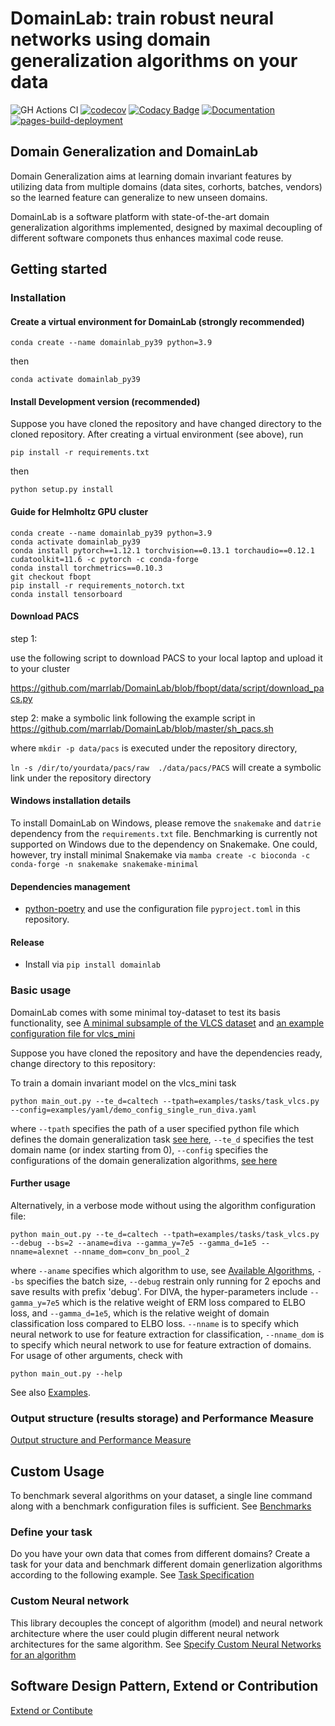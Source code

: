 # DomainLab: train robust neural networks using domain generalization algorithms on your data

![GH Actions CI ](https://github.com/marrlab/DomainLab/actions/workflows/ci.yml/badge.svg?branch=master)
[![codecov](https://codecov.io/gh/marrlab/DomainLab/branch/master/graph/badge.svg)](https://app.codecov.io/gh/marrlab/DomainLab)
[![Codacy Badge](https://app.codacy.com/project/badge/Grade/bc22a1f9afb742efb02b87284e04dc86)](https://www.codacy.com/gh/marrlab/DomainLab/dashboard)
[![Documentation](https://img.shields.io/badge/Documentation-Here)](https://marrlab.github.io/DomainLab/)
[![pages-build-deployment](https://github.com/marrlab/DomainLab/actions/workflows/pages/pages-build-deployment/badge.svg)](https://github.com/marrlab/DomainLab/actions/workflows/pages/pages-build-deployment)
## Domain Generalization and DomainLab

Domain Generalization aims at learning domain invariant features by utilizing data from multiple domains (data sites, corhorts, batches, vendors) so the learned feature can generalize to new unseen domains.

DomainLab is a software platform with state-of-the-art domain generalization algorithms implemented, designed by maximal decoupling of different software componets thus enhances maximal code reuse.


## Getting started

### Installation
#### Create a virtual environment for DomainLab (strongly recommended)

`conda create --name domainlab_py39 python=3.9`

then

`conda activate domainlab_py39`

#### Install Development version (recommended)

Suppose you have cloned the repository and have changed directory to the cloned repository.
After creating a virtual environment (see above), run

```norun
pip install -r requirements.txt
```
then

`python setup.py install`

#### Guide for Helmholtz GPU cluster
```
conda create --name domainlab_py39 python=3.9
conda activate domainlab_py39
conda install pytorch==1.12.1 torchvision==0.13.1 torchaudio==0.12.1 cudatoolkit=11.6 -c pytorch -c conda-forge
conda install torchmetrics==0.10.3
git checkout fbopt
pip install -r requirements_notorch.txt 
conda install tensorboard
```

#### Download PACS

step 1:

use the following script to download PACS to your local laptop and upload it to your cluster

https://github.com/marrlab/DomainLab/blob/fbopt/data/script/download_pacs.py

step 2:
make a symbolic link following the example script in https://github.com/marrlab/DomainLab/blob/master/sh_pacs.sh

where `mkdir -p data/pacs` is executed under the repository directory, 

`ln -s /dir/to/yourdata/pacs/raw  ./data/pacs/PACS`
will create a symbolic link under the repository directory


#### Windows installation details

To install DomainLab on Windows, please remove the `snakemake` and `datrie` dependency from the `requirements.txt` file.
Benchmarking is currently not supported on Windows due to the dependency on Snakemake.
One could, however, try install minimal Snakemake via
`mamba create -c bioconda -c conda-forge -n snakemake snakemake-minimal`

#### Dependencies management
-   [python-poetry](https://python-poetry.org/) and use the configuration file `pyproject.toml` in this repository.

#### Release
- Install via `pip install domainlab`

### Basic usage
DomainLab comes with some minimal toy-dataset to test its basis functionality, see [A minimal subsample of the VLCS dataset](./data/vlcs_mini) and [an example configuration file for vlcs_mini](./examples/tasks/task_vlcs.py)

Suppose you have cloned the repository and have the dependencies ready, change directory to this repository:

To train a domain invariant model on the vlcs_mini task

```shell
python main_out.py --te_d=caltech --tpath=examples/tasks/task_vlcs.py --config=examples/yaml/demo_config_single_run_diva.yaml
```
where `--tpath` specifies the path of a user specified python file which defines the domain generalization task [see here](./examples/tasks/task_vlcs.py), `--te_d` specifies the test domain name (or index starting from 0), `--config` specifies the configurations of the domain generalization algorithms, [see here](./examples/yaml/demo_config_single_run_diva.yaml)

#### Further usage
Alternatively, in a verbose mode without using the algorithm configuration file:

```shell
python main_out.py --te_d=caltech --tpath=examples/tasks/task_vlcs.py --debug --bs=2 --aname=diva --gamma_y=7e5 --gamma_d=1e5 --nname=alexnet --nname_dom=conv_bn_pool_2
```

where `--aname` specifies which algorithm to use, see [Available Algorithms](./docs/doc_algos.md), `--bs` specifies the batch size, `--debug` restrain only running for 2 epochs and save results with prefix 'debug'. For DIVA, the hyper-parameters include `--gamma_y=7e5` which is the relative weight of ERM loss compared to ELBO loss, and `--gamma_d=1e5`, which is the relative weight of domain classification loss compared to ELBO loss.
`--nname` is to specify which neural network to use for feature extraction for classification, `--nname_dom` is to specify which neural network to use for feature extraction of domains.
For usage of other arguments, check with

```shell
python main_out.py --help
```

See also [Examples](./docs/doc_examples.md).

### Output structure (results storage) and Performance Measure
[Output structure and Performance Measure](./docs/doc_output.md)

## Custom Usage

To benchmark several algorithms on your dataset, a single line command along with a benchmark configuration files is sufficient. See [Benchmarks](./docs/doc_benchmark.md)

### Define your task
Do you have your own data that comes from different domains? Create a task for your data and benchmark different domain generlization algorithms according to the following example. See
[Task Specification](./docs/doc_tasks.md)

### Custom Neural network
This library decouples the concept of algorithm (model) and neural network architecture where the user could plugin different neural network architectures for the same algorithm. See
[Specify Custom Neural Networks for an algorithm](./docs/doc_custom_nn.md)

## Software Design Pattern, Extend or Contribution
[Extend or Contibute](./docs/doc_extend_contribute.md)
